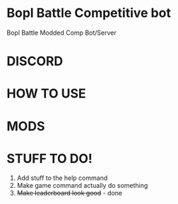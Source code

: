 # Bopl Battle Competitive bot
Bopl Battle Modded Comp Bot/Server

# DISCORD

# HOW TO USE

# MODS

# STUFF TO DO!
1. Add stuff to the help command
2. Make game command actually do something
3. ~~Make leaderboard look good~~ - done

